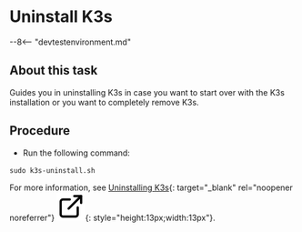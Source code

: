 # Uninstall K3s

--8<-- "devtestenvironment.md"

## About this task

Guides you in uninstalling K3s in case you want to start over with the K3s installation or you want to completely remove K3s.

## Procedure

- Run the following command:

```
sudo k3s-uninstall.sh
```

For more information, see [Uninstalling K3s](https://docs.k3s.io/installation/uninstall "Link opens a new tab"){: target="_blank" rel="noopener noreferrer"}&nbsp;![link image](../assets/images/external-link.svg){: style="height:13px;width:13px"}.
